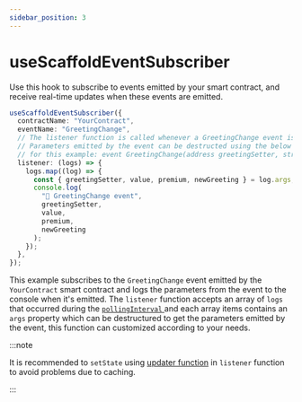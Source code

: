 ```yaml
---
sidebar_position: 3
---
```


# useScaffoldEventSubscriber

Use this hook to subscribe to events emitted by your smart contract, and receive real-time updates when these events are emitted.

```ts
useScaffoldEventSubscriber({
  contractName: "YourContract",
  eventName: "GreetingChange",
  // The listener function is called whenever a GreetingChange event is emitted by the contract.
  // Parameters emitted by the event can be destructed using the below example
  // for this example: event GreetingChange(address greetingSetter, string newGreeting, bool premium, uint256 value);
  listener: (logs) => {
    logs.map((log) => {
      const { greetingSetter, value, premium, newGreeting } = log.args;
      console.log(
        "📡 GreetingChange event",
        greetingSetter,
        value,
        premium,
        newGreeting
      );
    });
  },
});
```

This example subscribes to the `GreetingChange` event emitted by the `YourContract` smart contract and logs the parameters from the event to the console when it's emitted. The `listener` function accepts an array of `logs` that occurred during the [ `pollingInterval` ](/deploying/deploy-nextjs-app#--pollinginterval) and each array items contains an `args` property which can be destructured to get the parameters emitted by the event, this function can customized according to your needs.

:::note

It is recommended to `setState` using [updater function](https://react.dev/reference/react/useState#updating-state-based-on-the-previous-state) in `listener` function to avoid problems due to caching.

:::
